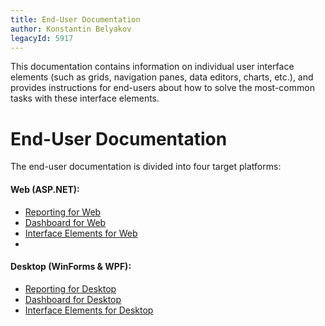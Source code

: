 ```yaml
---
title: End-User Documentation
author: Konstantin Belyakov
legacyId: 5917
---
```

This documentation contains information on individual user interface elements (such as grids, navigation panes, data editors, charts, etc.), and provides instructions for end-users about how to solve the most-common tasks with these interface elements.

# End-User Documentation

The end-user documentation is divided into four target platforms:

#### Web (ASP.NET):

* [Reporting for Web](reporting-for-web/articles/index.md)
* [Dashboard for Web](dashboard-for-web/articles/index.md)
* [Interface Elements for Web](interface-elements-for-web/articles/index.md)
* 
#### Desktop (WinForms & WPF):

* [Reporting for Desktop](reporting-for-desktop/articles/index.md)
* [Dashboard for Desktop](dashboard-for-desktop/articles/index.md)
* [Interface Elements for Desktop](interface-elements-for-desktop/articles/index.md)
